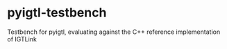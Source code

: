 # pyigtl-testbench
Testbench for pyigtl, evaluating against the C++ reference implementation of IGTLink
